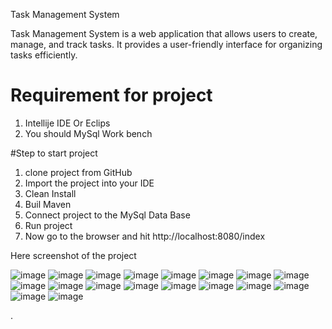 

Task Management System

Task Management System is a web application that allows users to create, manage, and track tasks. It provides a user-friendly interface for organizing tasks efficiently.
# Requirement for project
1. Intellije IDE Or Eclips 
2. You should MySql Work bench

#Step to start project
1. clone project from GitHub
2. Import the project into your IDE
3. Clean Install
4. Buil Maven
5. Connect project to the MySql Data Base
6. Run project
7. Now go to the browser and hit http://localhost:8080/index

Here screenshot of the project

 ![image](https://github.com/umesh010797/Task-Management-system/assets/101276891/1260fa78-217f-49c4-84db-2f95f5d06eed)
 ![image](https://github.com/umesh010797/Task-Management-system/assets/101276891/414db357-5436-4631-9136-099f30881215)
 ![image](https://github.com/umesh010797/Task-Management-system/assets/101276891/3ab5e715-6f1a-4d38-ae34-80d7c8fc8550)
 ![image](https://github.com/umesh010797/Task-Management-system/assets/101276891/535f3777-0cb8-4974-9dda-9b3de533506a)
 ![image](https://github.com/umesh010797/Task-Management-system/assets/101276891/d7fc26bf-2450-45b7-a4ed-3d91e9fb5ec5)
 ![image](https://github.com/umesh010797/Task-Management-system/assets/101276891/678ad724-c6c2-4357-9901-3fb129b26015)
 ![image](https://github.com/umesh010797/Task-Management-system/assets/101276891/a8900fd1-4c73-4b86-81dc-6146e45252ba)
 ![image](https://github.com/umesh010797/Task-Management-system/assets/101276891/b19105b2-aff0-459b-9398-e8238ff486cf)
 ![image](https://github.com/umesh010797/Task-Management-system/assets/101276891/6a81066d-500f-4909-ac10-b3df38f1c19f)
 ![image](https://github.com/umesh010797/Task-Management-system/assets/101276891/ede460c4-f37f-4639-a568-87c66cfbf723)
 ![image](https://github.com/umesh010797/Task-Management-system/assets/101276891/9d0ac005-c384-4e56-8d70-7d71f0cb9f18)
 ![image](https://github.com/umesh010797/Task-Management-system/assets/101276891/d8daf2d8-7d91-4161-9b4e-4678e57bd5cc)
 ![image](https://github.com/umesh010797/Task-Management-system/assets/101276891/d7f64084-b5c2-4e81-ac83-9b56c69a329b)
 ![image](https://github.com/umesh010797/Task-Management-system/assets/101276891/ea7ed666-097e-433e-9303-ce59b7e0f2fd)
 ![image](https://github.com/umesh010797/Task-Management-system/assets/101276891/86e24ae8-fb36-469d-b452-00c93e7c8bd5)
 ![image](https://github.com/umesh010797/Task-Management-system/assets/101276891/05e8d6ec-e16f-47df-a64f-b4b7d582791c)
 ![image](https://github.com/umesh010797/Task-Management-system/assets/101276891/83b9a154-8ea4-40e5-bf13-067b23d0c538)
 ![image](https://github.com/umesh010797/Task-Management-system/assets/101276891/fc36d3df-5b24-41a5-a5d1-6bc59dc85c70)


















 
 
 
 
 
 
 
 
 
 
 
.
